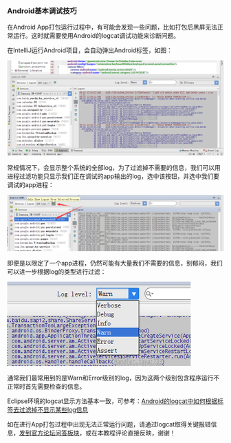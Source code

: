 ### Android基本调试技巧

在Android App打包运行过程中，有可能会发现一些问题，比如打包后黑屏无法正常运行。这时就需要使用Android的logcat调试功能来诊断问题。

在IntelliJ运行Android项目，会自动弹出Android标签，如图：

![](568a5d4b14058.png)

常规情况下，会显示整个系统的全部log，为了过滤掉不需要的信息，我们可以用进程过滤功能只显示我们正在调试的app输出的log，选中该按钮，并选中我们要调试的app进程：

![](568a5d4b320ca.png)

即便是以限定了一个app进程，仍然可能有大量我们不需要的信息，别郁闷，我们可以进一步根据log的类型进行过滤：

![](568a5d4b40959.png)

通常我们最常用到的是Warn和Error级别的log，因为这两个级别包含程序运行不正常时首先需要检查的信息。

Eclipse环境的logcat显示方法基本一致，可参考：[Android的logcat中如何根据标签去过滤掉不显示某些log信息](http://www.crifan.com/android_logcat_filter_out_not_show_some_log_item_info_by_tag/)

如在进行App打包过程中出现无法正常运行问题，请通过logcat取得关键报错信息，[发到官方论坛问答板块](http://bbs.egret-labs.org/forum.php?mod=forumdisplay&fid=44)，或在本教程评论直接反映，谢谢！

